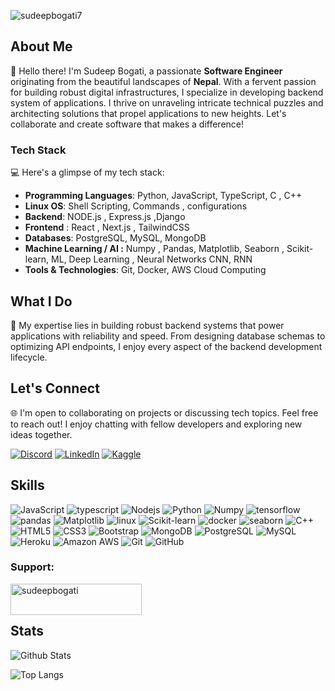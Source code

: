 <p align="left"> <img src="https://komarev.com/ghpvc/?username=sudeepbogati7&label=Profile%20views&color=0e75b6&style=flat" alt="sudeepbogati7" /></p>

## About Me 

👋 Hello there! I'm Sudeep Bogati, a passionate **Software Engineer** originating from the beautiful landscapes of **Nepal**. With a fervent passion for building robust digital infrastructures, I specialize in developing backend system of applications. I thrive on unraveling intricate technical puzzles and architecting solutions that propel applications to new heights. Let's collaborate and create software that makes a difference! 

### Tech Stack
💻 Here's a glimpse of my tech stack:

- **Programming Languages**: Python, JavaScript, TypeScript, C , C++
- **Linux OS**: Shell Scripting, Commands , configurations
- **Backend**: NODE.js , Express.js ,Django
- **Frontend** : React , Next.js , TailwindCSS
- **Databases**: PostgreSQL, MySQL, MongoDB
- **Machine Learning / AI :** Numpy , Pandas, Matplotlib, Seaborn , Scikit-learn, ML, Deep Learning , Neural Networks CNN, RNN
- **Tools & Technologies**: Git, Docker, AWS Cloud Computing

## What I Do
🚀 My expertise lies in building robust backend systems that power applications with reliability and speed. From designing database schemas to optimizing API endpoints, I enjoy every aspect of the backend development lifecycle.

## Let's Connect
🌐 I'm open to collaborating on projects or discussing tech topics. Feel free to reach out! I enjoy chatting with fellow developers and exploring new ideas together.

[![Discord](https://img.shields.io/badge/-discord-FE7A16?style=for-the-badge&logo=discord&logoColor=white)](https://discord.com/users/877917446558859295)
[![LinkedIn](https://img.shields.io/badge/linkedin-%230077B5.svg?style=for-the-badge&logo=linkedin&logoColor=white)](https://www.linkedin.com/in/sudeep-bogati/)
[![Kaggle](https://img.shields.io/badge/-kaggle-FE7A16?style=for-the-badge&logo=kaggle&logoColor=white)](https://www.kaggle.com/sudeepchhetri)


## Skills

![JavaScript](https://img.shields.io/badge/-JavaScript-black?style=flat-square&logo=javascript)
![typescript](https://img.shields.io/badge/TypeScript-3178C6?style=flat-square&logo=typescript&logoColor=white)
![Nodejs](https://img.shields.io/badge/-Nodejs-black?style=flat-square&logo=Node.js)
![Python](https://img.shields.io/badge/-Python-black?style=flat-square&logo=Python)
![Numpy](https://img.shields.io/badge/-numpy-black?style=flat-square&logo=numpy)
![tensorflow](https://img.shields.io/badge/tensorflow-0081CB?style=flat-square&logo=tensorflow&logoColor=white)
![pandas](https://img.shields.io/badge/-pandas-black?style=flat-square&logo=pandas)
![Matplotlib](https://img.shields.io/badge/-matplotlib-black?style=flat-square&logo=matplotlib)
![linux](https://img.shields.io/badge/linux-0081CB?style=flat-square&logo=linux&logoColor=white)
![Scikit-learn](https://img.shields.io/badge/-scikitlearn-black?style=flat-square&logo=scikitlearn)
![docker](https://img.shields.io/badge/docker-0081CB?style=flat-square&logo=docker&logoColor=white)
![seaborn](https://img.shields.io/badge/seaborn-0081CB?style=flat-square&logo=seaborn&logoColor=white)
![C++](https://img.shields.io/badge/-C++-00599C?style=flat-square&logo=c)
![HTML5](https://img.shields.io/badge/-HTML5-E34F26?style=flat-square&logo=html5&logoColor=white)
![CSS3](https://img.shields.io/badge/-CSS3-1572B6?style=flat-square&logo=css3)
![Bootstrap](https://img.shields.io/badge/-Bootstrap-563D7C?style=flat-square&logo=bootstrap)
![MongoDB](https://img.shields.io/badge/-MongoDB-black?style=flat-square&logo=mongodb)
![PostgreSQL](https://img.shields.io/badge/-PostgreSQL-336791?style=flat-square&logo=postgresql)
![MySQL](https://img.shields.io/badge/-MySQL-black?style=flat-square&logo=mysql)
![Heroku](https://img.shields.io/badge/-Heroku-430098?style=flat-square&logo=heroku)
![Amazon AWS](https://img.shields.io/badge/Amazon%20AWS-232F3E?style=flat-square&logo=amazon-aws)
![Git](https://img.shields.io/badge/-Git-black?style=flat-square&logo=git)
![GitHub](https://img.shields.io/badge/-GitHub-181717?style=flat-square&logo=github)

<h3 align="left">Support:</h3>
<p><a href="https://www.buymeacoffee.com/sudeepbogati"> <img align="left" src="https://cdn.buymeacoffee.com/buttons/v2/default-yellow.png" height="50" width="210" alt="sudeepbogati" /></a></p><br><br>

## Stats

![Github Stats](https://github-readme-stats.vercel.app/api?username=sudeepbogati7&count_private=true&show_icons=true&include_all_commits=true&theme=prussian&layout=compact)

![Top Langs](https://github-readme-stats.vercel.app/api/top-langs/?username=sudeepbogati7&hide=TeX&layout=compact&theme=prussian)


